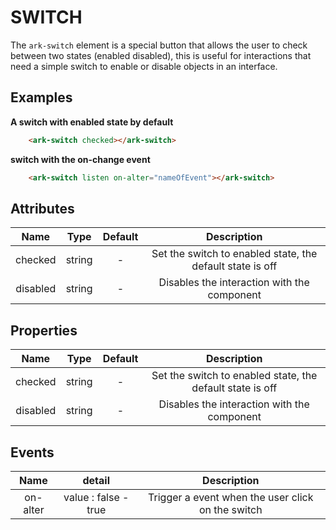 SWITCH
======

The ``ark-switch`` element is a special button that allows the user to
check between two states (enabled disabled), this is useful for interactions that
need a simple switch to enable or disable objects in an interface.

Examples
--------

**A switch with enabled state by default**

```html
    <ark-switch checked></ark-switch>
```

**switch with the on-change event**

``` html
    <ark-switch listen on-alter="nameOfEvent"></ark-switch>
```

Attributes
----------

|   Name   |  Type  | Default |                        Description                        |
| :------: | :----: | :-----: | :-------------------------------------------------------: |
| checked  | string |    -    | Set the switch to enabled state, the default state is off |
| disabled | string |    -    |        Disables the interaction with the component        |

Properties
----------

|   Name   |  Type  | Default |                        Description                        |
| :------: | :----: | :-----: | :-------------------------------------------------------: |
| checked  | string |    -    | Set the switch to enabled state, the default state is off |
| disabled | string |    -    |        Disables the interaction with the component        |


Events
------

|   Name   |        detail        |                    Description                    |
| :------: | :------------------: | :-----------------------------------------------: |
| on-alter | value : false - true | Trigger a event when the user click on the switch |



